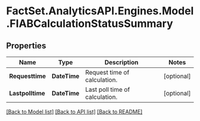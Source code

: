 # FactSet.AnalyticsAPI.Engines.Model.FIABCalculationStatusSummary

## Properties

Name | Type | Description | Notes
------------ | ------------- | ------------- | -------------
**Requesttime** | **DateTime** | Request time of calculation. | [optional] 
**Lastpolltime** | **DateTime** | Last poll time of calculation. | [optional] 

[[Back to Model list]](../README.md#documentation-for-models) [[Back to API list]](../README.md#documentation-for-api-endpoints) [[Back to README]](../README.md)

